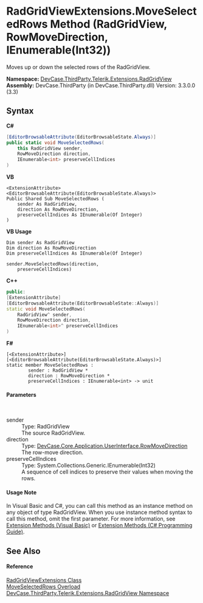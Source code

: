 # RadGridViewExtensions.MoveSelectedRows Method (RadGridView, RowMoveDirection, IEnumerable(Int32))
 

Moves up or down the selected rows of the RadGridView.

**Namespace:**&nbsp;<a href="N_DevCase_ThirdParty_Telerik_Extensions_RadGridView">DevCase.ThirdParty.Telerik.Extensions.RadGridView</a><br />**Assembly:**&nbsp;DevCase.ThirdParty (in DevCase.ThirdParty.dll) Version: 3.3.0.0 (3.3)

## Syntax

**C#**<br />
``` C#
[EditorBrowsableAttribute(EditorBrowsableState.Always)]
public static void MoveSelectedRows(
	this RadGridView sender,
	RowMoveDirection direction,
	IEnumerable<int> preserveCellIndices
)
```

**VB**<br />
``` VB
<ExtensionAttribute>
<EditorBrowsableAttribute(EditorBrowsableState.Always)>
Public Shared Sub MoveSelectedRows ( 
	sender As RadGridView,
	direction As RowMoveDirection,
	preserveCellIndices As IEnumerable(Of Integer)
)
```

**VB Usage**<br />
``` VB Usage
Dim sender As RadGridView
Dim direction As RowMoveDirection
Dim preserveCellIndices As IEnumerable(Of Integer)

sender.MoveSelectedRows(direction, 
	preserveCellIndices)
```

**C++**<br />
``` C++
public:
[ExtensionAttribute]
[EditorBrowsableAttribute(EditorBrowsableState::Always)]
static void MoveSelectedRows(
	RadGridView^ sender, 
	RowMoveDirection direction, 
	IEnumerable<int>^ preserveCellIndices
)
```

**F#**<br />
``` F#
[<ExtensionAttribute>]
[<EditorBrowsableAttribute(EditorBrowsableState.Always)>]
static member MoveSelectedRows : 
        sender : RadGridView * 
        direction : RowMoveDirection * 
        preserveCellIndices : IEnumerable<int> -> unit 

```


#### Parameters
&nbsp;<dl><dt>sender</dt><dd>Type: RadGridView<br />The source RadGridView.</dd><dt>direction</dt><dd>Type: <a href="T_DevCase_Core_Application_UserInterface_RowMoveDirection">DevCase.Core.Application.UserInterface.RowMoveDirection</a><br />The row-move direction.</dd><dt>preserveCellIndices</dt><dd>Type: System.Collections.Generic.IEnumerable(Int32)<br />A sequence of cell indices to preserve their values when moving the rows.</dd></dl>

#### Usage Note
In Visual Basic and C#, you can call this method as an instance method on any object of type RadGridView. When you use instance method syntax to call this method, omit the first parameter. For more information, see <a href="https://docs.microsoft.com/dotnet/visual-basic/programming-guide/language-features/procedures/extension-methods">Extension Methods (Visual Basic)</a> or <a href="https://docs.microsoft.com/dotnet/csharp/programming-guide/classes-and-structs/extension-methods">Extension Methods (C# Programming Guide)</a>.

## See Also


#### Reference
<a href="T_DevCase_ThirdParty_Telerik_Extensions_RadGridView_RadGridViewExtensions">RadGridViewExtensions Class</a><br /><a href="Overload_DevCase_ThirdParty_Telerik_Extensions_RadGridView_RadGridViewExtensions_MoveSelectedRows">MoveSelectedRows Overload</a><br /><a href="N_DevCase_ThirdParty_Telerik_Extensions_RadGridView">DevCase.ThirdParty.Telerik.Extensions.RadGridView Namespace</a><br />